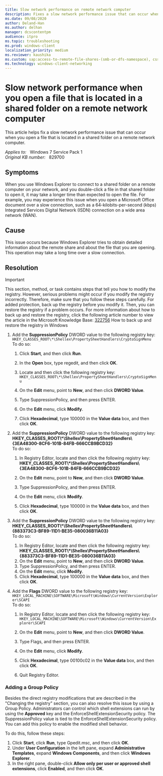 ```yaml
---
title: Slow network performance on remote network computer
description: Fixes a slow network performance issue that can occur when you open a file that is located in a shared folder on a remote network computer.
ms.date: 09/08/2020
author: Deland-Han
ms.author: delhan
manager: dcscontentpm
audience: itpro
ms.topic: troubleshooting
ms.prod: windows-client
localization_priority: medium
ms.reviewer: kaushika
ms.custom: sap:access-to-remote-file-shares-(smb-or-dfs-namespace), csstroubleshoot
ms.technology: windows-client-networking
---
```

# Slow network performance when you open a file that is located in a shared folder on a remote network computer

This article helps fix a slow network performance issue that can occur when you open a file that is located in a shared folder on a remote network computer.

_Applies to:_ &nbsp; Windows 7 Service Pack 1  
_Original KB number:_ &nbsp; 829700

## Symptoms

When you use Windows Explorer to connect to a shared folder on a remote computer on your network, and you double-click a file in that shared folder to open it, it may take a longer time than expected to open the file. For example, you may experience this issue when you open a Microsoft Office document over a slow connection, such as a 64-kilobits-per-second (kbps) Integrated Services Digital Network (ISDN) connection on a wide area network (WAN).

## Cause

This issue occurs because Windows Explorer tries to obtain detailed information about the remote share and about the file that you are opening. This operation may take a long time over a slow connection.

## Resolution

> [!IMPORTANT]
> This section, method, or task contains steps that tell you how to modify the registry. However, serious problems might occur if you modify the registry incorrectly. Therefore, make sure that you follow these steps carefully. For added protection, back up the registry before you modify it. Then, you can restore the registry if a problem occurs. For more information about how to back up and restore the registry, click the following article number to view the article in the Microsoft Knowledge Base: [322756](https://support.microsoft.com/help/322756) How to back up and restore the registry in Windows  

1. Add the **SuppressionPolicy** DWORD value to the following registry key: `HKEY_CLASSES_ROOT\*\Shellex\PropertySheetHandlers\CryptoSignMenu`  
To do so:  

    1. Click **Start**, and then click **Run**.
    2. In the **Open** box, type regedit, and then click **OK**.
    3. Locate and then click the following registry key: `HKEY_CLASSES_ROOT\*\Shellex\PropertySheetHandlers\CryptoSignMenu`  

    4. On the **Edit** menu, point to **New**, and then click **DWORD Value**.
    5. Type SuppressionPolicy, and then press ENTER.
    6. On the **Edit** menu, click **Modify**.
    7. Click **Hexadecimal**, type 100000 in the **Value data** box, and then click **OK**.
2. Add the **SuppressionPolicy** DWORD value to the following registry key: **HKEY_CLASSES_ROOT\\*\Shellex\PropertySheetHandlers\\{3EA48300-8CF6-101B-84FB-666CCB9BCD32}**  
To do so:
    1. In Registry Editor, locate and then click the following registry key: **HKEY_CLASSES_ROOT\\*\Shellex\PropertySheetHandlers\\{3EA48300-8CF6-101B-84FB-666CCB9BCD32}**  

    2. On the **Edit** menu, point to **New**, and then click **DWORD Value**.
    3. Type SuppressionPolicy, and then press ENTER.
    4. On the **Edit** menu, click **Modify**.
    5. Click **Hexadecimal**, type 100000 in the **Value data** box, and then click **OK**.
3. Add the **SuppressionPolicy** DWORD value to the following registry key: **HKEY_CLASSES_ROOT\\*\Shellex\PropertySheetHandlers\\{883373C3-BF89-11D1-BE35-080036B11A03}**  
To do so:
    1. In Registry Editor, locate and then click the following registry key: **HKEY_CLASSES_ROOT\\*\Shellex\PropertySheetHandlers\\{883373C3-BF89-11D1-BE35-080036B11A03}**  
    2. On the **Edit** menu, point to **New**, and then click **DWORD Value**.
    3. Type SuppressionPolicy, and then press ENTER.
    4. On the **Edit** menu, click **Modify**.
    5. Click **Hexadecimal**, type 100000 in the **Value data** box, and then click **OK**.
4. Add the **Flags** DWORD value to the following registry key: `HKEY_LOCAL_MACHINE\SOFTWARE\Microsoft\Windows\CurrentVersion\Explorer\SCAPI`  
To do so:
    1. In Registry Editor, locate and then click the following registry key: `HKEY_LOCAL_MACHINE\SOFTWARE\Microsoft\Windows\CurrentVersion\Explorer\SCAPI`  

    2. On the **Edit** menu, point to **New**, and then click **DWORD Value**.
    3. Type Flags, and then press ENTER.
    4. On the **Edit** menu, click **Modify**.
    5. Click **Hexadecimal**, type 00100c02 in the **Value data** box, and then click **OK**.
    6. Quit Registry Editor.

### Adding a Group Policy

Besides the direct registry modifications that are described in the "Changing the registry" section, you can also resolve this issue by using a Group Policy. Administrators can control which shell extensions can run by using the **Approved** key and the EnforceShellExtensionSecurity policy. The SuppressionPolicy value is tied to the EnforceShellExtensionSecurity policy. You can add this policy to enable the modified shell behavior.

To do this, follow these steps:  

1. Click **Start**, click **Run**, type Gpedit.msc, and then click **OK**.
2. Under **User Configuration** in the left pane, expand **Administrative Templates**, expand **Windows Components**, and then click **Windows Explorer**.
3. In the right pane, double-click **Allow only per user or approved shell extensions**, click **Enabled**, and then click **OK**.
